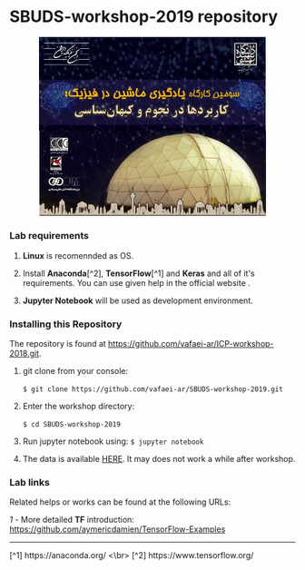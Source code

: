 # SBUDS-workshop-2019 repository

<div align="center">   

<img src="./images/e2.jpg" width="400"/>

</div>  

### Lab requirements

  1. **Linux** is recomennded as OS.

  2. Install **Anaconda**[^2], **TensorFlow**[^1] and **Keras** and all of it's requirements. You can use given help in the official website .
  
  3. **Jupyter Notebook** will be used as development environment.
  
### Installing this Repository

The repository is found at https://github.com/vafaei-ar/ICP-workshop-2018.git.

  1. git clone from your console:

        ```$ git clone https://github.com/vafaei-ar/SBUDS-workshop-2019.git```

  2. Enter the workshop directory:

        ```$ cd SBUDS-workshop-2019```

  3. Run jupyter notebook using:
        ```$ jupyter notebook```
        
  4. The data is available [HERE](https://drive.google.com/file/d/1TZDu_QJ7BZ6iEt3LHgycOftNfKCmZNX0/view?usp=sharing "Google drive").
  It may does not work a while after workshop.


### Lab links

Related helps or works can be found at the following URLs:

*1* - More detailed **TF** introduction: https://github.com/aymericdamien/TensorFlow-Examples


<hr>
[^1] https://anaconda.org/ <\br>
[^2] https://www.tensorflow.org/ 


